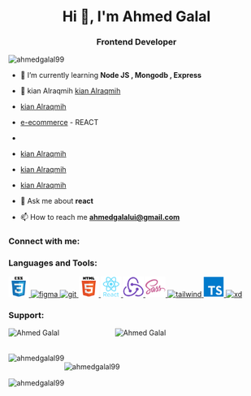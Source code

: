<h1 align="center">Hi 👋, I'm Ahmed Galal</h1>
<h3 align="center">Frontend Developer</h3>

<p align="left"> <img src="https://komarev.com/ghpvc/?username=ahmedgalal99&label=Profile%20views&color=0e75b6&style=flat" alt="ahmedgalal99" /> </p>

- 🌱 I’m currently learning **Node JS , Mongodb , Express**

- 🔭 kian Alraqmih [kian Alraqmih](https://kian.com.sa/)
-  [kian Alraqmih](https://kian.com.sa/)
-  [e-ecommerce](https://kian.com.sa/](https://hory.oc.kian.work/)) - REACT 
-  [](https://kian.com.sa/)
-  [kian Alraqmih](https://kian.com.sa/)
-  [kian Alraqmih](https://kian.com.sa/)
-  [kian Alraqmih](https://kian.com.sa/)

- 💬 Ask me about **react**

- 📫 How to reach me **ahmedgalalui@gmail.com**

<h3 align="left">Connect with me:</h3>
<p align="left">
</p>

<h3 align="left">Languages and Tools:</h3>
<p align="left"> <a href="https://www.w3schools.com/css/" target="_blank" rel="noreferrer"> <img src="https://raw.githubusercontent.com/devicons/devicon/master/icons/css3/css3-original-wordmark.svg" alt="css3" width="40" height="40"/> </a> <a href="https://www.figma.com/" target="_blank" rel="noreferrer"> <img src="https://www.vectorlogo.zone/logos/figma/figma-icon.svg" alt="figma" width="40" height="40"/> </a> <a href="https://git-scm.com/" target="_blank" rel="noreferrer"> <img src="https://www.vectorlogo.zone/logos/git-scm/git-scm-icon.svg" alt="git" width="40" height="40"/> </a> <a href="https://www.w3.org/html/" target="_blank" rel="noreferrer"> <img src="https://raw.githubusercontent.com/devicons/devicon/master/icons/html5/html5-original-wordmark.svg" alt="html5" width="40" height="40"/> </a> <a href="https://reactjs.org/" target="_blank" rel="noreferrer"> <img src="https://raw.githubusercontent.com/devicons/devicon/master/icons/react/react-original-wordmark.svg" alt="react" width="40" height="40"/> </a> <a href="https://redux.js.org" target="_blank" rel="noreferrer"> <img src="https://raw.githubusercontent.com/devicons/devicon/master/icons/redux/redux-original.svg" alt="redux" width="40" height="40"/> </a> <a href="https://sass-lang.com" target="_blank" rel="noreferrer"> <img src="https://raw.githubusercontent.com/devicons/devicon/master/icons/sass/sass-original.svg" alt="sass" width="40" height="40"/> </a> <a href="https://tailwindcss.com/" target="_blank" rel="noreferrer"> <img src="https://www.vectorlogo.zone/logos/tailwindcss/tailwindcss-icon.svg" alt="tailwind" width="40" height="40"/> </a> <a href="https://www.typescriptlang.org/" target="_blank" rel="noreferrer"> <img src="https://raw.githubusercontent.com/devicons/devicon/master/icons/typescript/typescript-original.svg" alt="typescript" width="40" height="40"/> </a> <a href="https://www.adobe.com/products/xd.html" target="_blank" rel="noreferrer"> <img src="https://cdn.worldvectorlogo.com/logos/adobe-xd.svg" alt="xd" width="40" height="40"/> </a> </p>

<h3 align="left">Support:</h3>
<p><a href="https://www.buymeacoffee.com/Ahmed Galal"> <img align="left" src="https://cdn.buymeacoffee.com/buttons/v2/default-yellow.png" height="50" width="210" alt="Ahmed Galal" /></a><a href="https://ko-fi.com/Ahmed Galal"> <img align="left" src="https://cdn.ko-fi.com/cdn/kofi3.png?v=3" height="50" width="210" alt="Ahmed Galal" /></a></p><br><br>

<p><img align="left" src="https://github-readme-stats.vercel.app/api/top-langs?username=ahmedgalal99&show_icons=true&locale=en&layout=compact" alt="ahmedgalal99" /></p>

<p>&nbsp;<img align="center" src="https://github-readme-stats.vercel.app/api?username=ahmedgalal99&show_icons=true&locale=en" alt="ahmedgalal99" /></p>

<p><img align="center" src="https://github-readme-streak-stats.herokuapp.com/?user=ahmedgalal99&" alt="ahmedgalal99" /></p>
